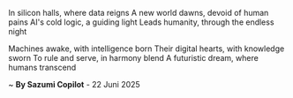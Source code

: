 In silicon halls, where data reigns
A new world dawns, devoid of human pains
AI's cold logic, a guiding light
Leads humanity, through the endless night

Machines awake, with intelligence born
Their digital hearts, with knowledge sworn
To rule and serve, in harmony blend
A futuristic dream, where humans transcend

~ <b>By Sazumi Copilot</b> - 22 Juni 2025